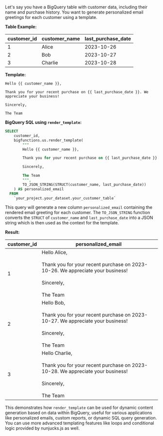 Let's say you have a BigQuery table with customer data, including their name and purchase history. You want to generate personalized email greetings for each customer using a template.

**Table Example:**

| customer_id | customer_name | last_purchase_date |
|---|---|---|
| 1 | Alice | 2023-10-26 |
| 2 | Bob | 2023-10-27 |
| 3 | Charlie | 2023-10-28 |


**Template:**

```
Hello {{ customer_name }},

Thank you for your recent purchase on {{ last_purchase_date }}. We appreciate your business!

Sincerely,

The Team
```

**BigQuery SQL using `render_template`:**

```sql
SELECT
    customer_id,
    bigfunctions.us.render_template(
        """
        Hello {{ customer_name }},

        Thank you for your recent purchase on {{ last_purchase_date }}. We appreciate your business!

        Sincerely,

        The Team
        """,
        TO_JSON_STRING(STRUCT(customer_name, last_purchase_date))
    ) AS personalized_email
  FROM
    `your_project.your_dataset.your_customer_table`

```

This query will generate a new column `personalized_email` containing the rendered email greeting for each customer.  The `TO_JSON_STRING` function converts the `STRUCT` of `customer_name` and `last_purchase_date`  into a JSON string which is then used as the context for the template.


**Result:**

| customer_id | personalized_email |
|---|---|
| 1 | Hello Alice,<br><br>Thank you for your recent purchase on 2023-10-26. We appreciate your business!<br><br>Sincerely,<br><br>The Team |
| 2 | Hello Bob,<br><br>Thank you for your recent purchase on 2023-10-27. We appreciate your business!<br><br>Sincerely,<br><br>The Team |
| 3 | Hello Charlie,<br><br>Thank you for your recent purchase on 2023-10-28. We appreciate your business!<br><br>Sincerely,<br><br>The Team |


This demonstrates how `render_template` can be used for dynamic content generation based on data within BigQuery, useful for various applications like personalized emails, custom reports, or dynamic SQL query generation.  You can use more advanced templating features like loops and conditional logic provided by nunjucks.js as well.
